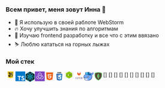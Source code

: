 ### Всем привет, меня зовут Инна 👋
- 🔭 Я использую в своей раблоте WebStorm
- 🔥 Хочу улучшить знания по алгоритмам 
- 🌱 Изучаю frontend разработку и все что с этим ввязано
- ⛷ Люблю кататься на горных лыжах 

### Мой стек
[<img width="26px" align="left" alt="javascript" src="https://github.com/iibadreeva/iibadreeva/blob/main/images/js_thumb.jpg?raw=true">]
[<img width="26px" align="left" alt="typescript" src="https://github.com/iibadreeva/iibadreeva/blob/main/images/typescript.png?raw=true">]
[<img width="26px" align="left" alt="react" src="https://github.com/iibadreeva/iibadreeva/blob/main/images/png-transparent-black-and-blue-atom-icon-screenshot-react-javascript-responsive-web-design-github-angularjs-github-logo-electric-blue-signage.png?raw=true">]
[<img width="26px" align="left" alt="redux" src="https://github.com/iibadreeva/iibadreeva/blob/main/images/5ed819a41bec6275eade8334_Redux-p-800.jpeg?raw=true">]
[<img width="26px" align="left" alt="html" src="https://github.com/iibadreeva/iibadreeva/blob/main/images/kisspng-html-web-development-responsive-web-design-cascadi-end-5acb4fc4bdc2a9.6992816915232736687773.jpg?raw=true">]
[<img width="26px" align="left" alt="css" src="https://github.com/iibadreeva/iibadreeva/blob/main/images/logo-css3.png?raw=true">]
[<img width="26px" align="left" alt="nodejs" src="https://github.com/iibadreeva/iibadreeva/blob/main/images/kisspng-node-js-javascript-react-mean-angularjs-austin-anderson-5c3569cfb277c8.831319791547004367731.jpg?raw=true">]
[<img width="26px" align="left" alt="ci/cd" src="https://github.com/iibadreeva/iibadreeva/blob/main/images/pasted-from-clipboard.png?raw=true">]
[<img width="26px" align="left" alt="docker" src="https://github.com/iibadreeva/iibadreeva/blob/main/images/CozzMFiUkAAD0vq.png?raw=true">]
[<img width="26px" align="left" alt="mongodb" src="https://github.com/iibadreeva/iibadreeva/blob/main/images/mongodb.png?raw=true">]

<!--
**iibadreeva/iibadreeva** is a ✨ _special_ ✨ repository because its `README.md` (this file) appears on your GitHub profile.

Here are some ideas to get you started:
### Hi there 👋
- 🔭 I’m currently working on ...
- 🌱 I’m currently learning ...
- 👯 I’m looking to collaborate on ...
- 🤔 I’m looking for help with ...
- 💬 Ask me about ...
- 📫 How to reach me: ...
- 😄 Pronouns: ...
- ⚡ Fun fact: ...
-->
